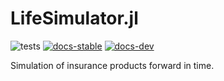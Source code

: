 # LifeSimulator.jl

![tests](https://github.com/JuliaActuary/LifeSimulator.jl/workflows/CI/badge.svg)
[![docs-stable](https://img.shields.io/badge/docs-stable-blue.svg)](https://juliaactuary.github.io/LifeSimulator.jl/stable)
[![docs-dev](https://img.shields.io/badge/docs-dev-blue.svg)](https://juliaactuary.github.io/LifeSimulator.jl/dev)

Simulation of insurance products forward in time.
